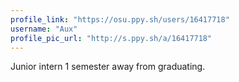 ```yaml
---
profile_link: "https://osu.ppy.sh/users/16417718"
username: "Aux"
profile_pic_url: "http://s.ppy.sh/a/16417718"
---
```

Junior intern 1 semester away from graduating.